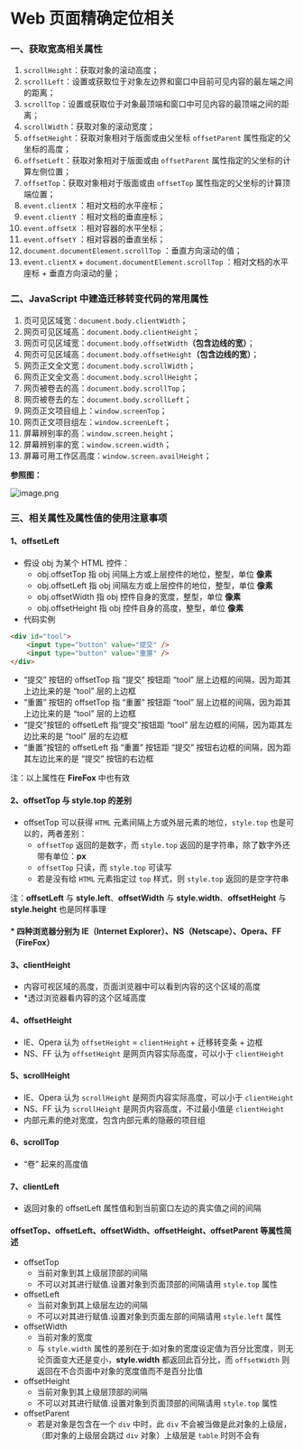# Web 页面精确定位相关

### 一、获取宽高相关属性

1. `scrollHeight`：获取对象的滚动高度；
2. `scrollLeft`：设置或获取位于对象左边界和窗口中目前可见内容的最左端之间的距离；
3. `scrollTop`：设置或获取位于对象最顶端和窗口中可见内容的最顶端之间的距离；
4. `scrollWidth`：获取对象的滚动宽度；
5. `offsetHeight`：获取对象相对于版面或由父坐标 `offsetParent` 属性指定的父坐标的高度；
6. `offsetLeft`：获取对象相对于版面或由 `offsetParent` 属性指定的父坐标的计算左侧位置；
7. `offsetTop`：获取对象相对于版面或由 `offsetTop` 属性指定的父坐标的计算顶端位置；
8. `event.clientX` ：相对文档的水平座标；
9. `event.clientY` ：相对文档的垂直座标；
10. `event.offsetX` ：相对容器的水平坐标；
11. `event.offsetY` ：相对容器的垂直坐标；
12. `document.documentElement.scrollTop` ：垂直方向滚动的值；
13. `event.clientX` + `document.documentElement.scrollTop` ：相对文档的水平座标 + 垂直方向滚动的量；

### 二、JavaScript 中建造迁移转变代码的常用属性

1. 页可见区域宽：`document.body.clientWidth`；
2. 网页可见区域高：`document.body.clientHeight`；
3. 网页可见区域宽：`document.body.offsetWidth`**（包含边线的宽）**；
4. 网页可见区域高：`document.body.offsetHeight`**（包含边线的宽）**；
5. 网页正文全文宽：`document.body.scrollWidth`；
6. 网页正文全文高：`document.body.scrollHeight`；
7. 网页被卷去的高：`document.body.scrollTop`；
8. 网页被卷去的左：`document.body.scrollLeft`；
9. 网页正文项目组上：`window.screenTop`；
10. 网页正文项目组左：`window.screenLeft`；
11. 屏幕辨别率的高：`window.screen.height`；
12. 屏幕辨别率的宽：`window.screen.width`；
13. 屏幕可用工作区高度：`window.screen.availHeight`；

**参照图：**

![image.png](https://cdn.nlark.com/yuque/0/2019/png/271255/1570764726949-dc039eb0-7564-4d4d-95fa-d9d6cec59842.png#align=left&display=inline&height=602&originHeight=602&originWidth=609&size=31403&status=done&width=609)

###

### 三、相关属性及属性值的使用注意事项

#### 1、offsetLeft

-   假设 obj 为某个 HTML 控件：
    -   obj.offsetTop 指 obj 间隔上方或上层控件的地位，整型，单位 **像素**
    -   obj.offsetLeft 指 obj 间隔左方或上层控件的地位，整型，单位 **像素**
    -   obj.offsetWidth 指 obj 控件自身的宽度，整型，单位 **像素**
    -   obj.offsetHeight 指 obj 控件自身的高度，整型，单位 **像素**
-   代码实例

```html
<div id="tool">
	<input type="button" value="提交" />
	<input type="button" value="重置" />
</div>
```

-   “提交” 按钮的 offsetTop 指 “提交” 按钮距 “tool” 层上边框的间隔，因为距其上边比来的是 “tool” 层的上边框
-   “重置” 按钮的 offsetTop 指 “重置” 按钮距 “tool” 层上边框的间隔，因为距其上边比来的是 “tool” 层的上边框
-   “提交”按钮的 offsetLeft 指“提交”按钮距 “tool” 层左边框的间隔，因为距其左边比来的是 “tool” 层的左边框
-   “重置”按钮的 offsetLeft 指 “重置” 按钮距 “提交” 按钮右边框的间隔，因为距其左边比来的是 “提交” 按钮的右边框

注：以上属性在 **FireFox** 中也有效

#### 2、offsetTop 与 style.top 的差别

-   offsetTop 可以获得 `HTML` 元素间隔上方或外层元素的地位，`style.top` 也是可以的，两者差别：
    -   `offsetTop` 返回的是数字，而 `style.top` 返回的是字符串，除了数字外还带有单位：**px**
    -   `offsetTop` 只读，而 `style.top` 可读写
    -   若是没有给 `HTML` 元素指定过 `top` 样式，则 `style.top` 返回的是空字符串

注：**offsetLeft** 与 **style.left**、**offsetWidth** 与 **style.width**、**offsetHeight** 与 **style.height** 也是同样事理

#### \* 四种浏览器分别为 IE（Internet Explorer）、NS（Netscape）、Opera、FF（FireFox）

#### 3、clientHeight

-   内容可视区域的高度，页面浏览器中可以看到内容的这个区域的高度
-   \*透过浏览器看内容的这个区域高度

#### 4、offsetHeight

-   IE、Opera 认为 `offsetHeight` = `clientHeight` + 迁移转变条 + 边框
-   NS、FF 认为 `offsetHeight` 是网页内容实际高度，可以小于 `clientHeight`

#### 5、scrollHeight

-   IE、Opera 认为 `scrollHeight` 是网页内容实际高度，可以小于 `clientHeight`
-   NS、FF 认为 `scrollHeight` 是网页内容高度，不过最小值是 `clientHeight`
-   内部元素的绝对宽度，包含内部元素的隐蔽的项目组

#### 6、scrollTop

-   “卷” 起来的高度值

#### 7、clientLeft

-   返回对象的 offsetLeft 属性值和到当前窗口左边的真实值之间的间隔

#### offsetTop、offsetLeft、offsetWidth、offsetHeight、offsetParent 等属性简述

-   offsetTop
    -   当前对象到其上级层顶部的间隔
    -   不可以对其进行赋值.设置对象到页面顶部的间隔请用 `style.top` 属性
-   offsetLeft
    -   当前对象到其上级层左边的间隔
    -   不可以对其进行赋值.设置对象到页面左部的间隔请用 `style.left` 属性
-   offsetWidth
    -   当前对象的宽度
    -   与 `style.width` 属性的差别在于:如对象的宽度设定值为百分比宽度，则无论页面变大还是变小，**style.width** 都返回此百分比，而 `offsetWidth` 则返回在不合页面中对象的宽度值而不是百分比值
-   offsetHeight
    -   当前对象到其上级层顶部的间隔
    -   不可以对其进行赋值.设置对象到页面顶部的间隔请用 `style.top` 属性
-   offsetParent
    -   若是对象是包含在一个 `div` 中时，此 `div` 不会被当做是此对象的上级层，（即对象的上级层会跳过 `div` 对象）上级层是 `table` 时则不会有

